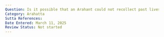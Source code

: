 ```yaml
---
Question: Is it possible that an Arahant could not recollect past lives?
Category: Arahatta
Sutta References:
Date Entered: March 11, 2025
Review Status: Not started
---
```

